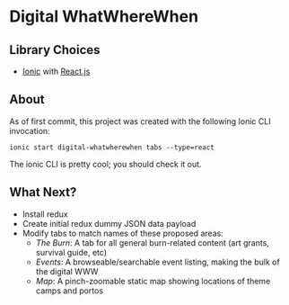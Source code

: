 # Digital WhatWhereWhen

## Library Choices
 - [Ionic](https://ionicframework.com/docs) with [React.js](https://reactjs.org/)

## About
As of first commit, this project was created with the following Ionic CLI invocation:

`ionic start digital-whatwherewhen tabs --type=react`

The ionic CLI is pretty cool; you should check it out.

## What Next?
- Install redux
- Create initial redux dummy JSON data payload
- Modify tabs to match names of these proposed areas:
  - *The Burn*: A tab for all general burn-related content (art grants, survival guide, etc)
  - *Events*: A browseable/searchable event listing, making the bulk of the digital WWW
  - *Map*: A pinch-zoomable static map showing locations of theme camps and portos


